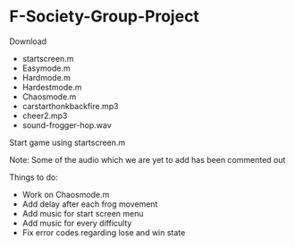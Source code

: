 # F-Society-Group-Project
Download 
- startscreen.m 
- Easymode.m
- Hardmode.m
- Hardestmode.m
- Chaosmode.m
- carstarthonkbackfire.mp3
- cheer2.mp3
- sound-frogger-hop.wav
         
Start game using startscreen.m

Note: Some of the audio which we are yet to add has been commented out

Things to do:

- Work on Chaosmode.m
- Add delay after each frog movement
- Add music for start screen menu
- Add music for every difficulty
- Fix error codes regarding lose and win state
